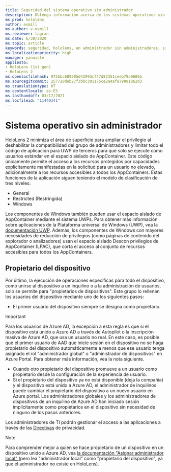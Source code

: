 ```yaml
---
title: Seguridad del sistema operativo sin administrador
description: Obtenga información acerca de los sistemas operativos sin administrador, los propietarios de los dispositivos y la seguridad con los dispositivos de realidad mixta de HoloLens.
ms.prod: hololens
author: evmill
ms.author: v-evmill
ms.reviewer: tagran
ms.date: 6/30/2020
ms.topic: article
keywords: seguridad, hololens, un administrador sin administradores, sin administradores, sistema operativo, sistema operativo sin administradores, administrador, so, so sin administradores, hololens 2, seguridad de hololens2
ms.localizationpriority: high
manager: yannisle
appliesto:
- HoloLens (1st gen)
- HoloLens 2
ms.openlocfilehash: 972bbc689505d42993cf47d82351ceeb79a0606b
ms.sourcegitcommit: 257720deb27f3bbc301175ce2a4afa79001862d3
ms.translationtype: HT
ms.contentlocale: es-ES
ms.lasthandoff: 03/17/2021
ms.locfileid: "11440341"
---
```

# <a name="admin-less-operating-system"></a>Sistema operativo sin administrador

HoloLens 2 minimiza el área de superficie para ampliar el privilegio al deshabilitar la compatibilidad del grupo de administradores y limitar todo el código de aplicación para UWP de terceros para que solo se ejecute como usuarios estándar en el espacio aislado de AppContainer. Este código únicamente permite el acceso a los recursos protegidos por capacidades explícitamente manifestadas en la solicitud para un usuario no elevado, adicionalmente a los recursos accesibles a todos los AppContainers.
Estas funciones de la aplicación siguen teniendo el modelo de clasificación de tres niveles:
  * General
  * Restricted (Restringida)
  * Windows

Los componentes de Windows también pueden usar el espacio aislado de AppContainer mediante el sistema UWPs. Para obtener más información sobre aplicaciones de la Plataforma universal de Windows (UWP), vea la [documentación UWP](https://docs.microsoft.com/windows/uwp/). Además, los componentes de Windows con mayores necesidades de reducción de privilegios (como páginas de contenido del explorador o analizadores) usan el espacio aislado Descon privilegios de AppContainer (LPAC), que corta el acceso al conjunto de recursos accesibles para todos los AppContainers.

## <a name="device-owner"></a>Propietario del dispositivo

Por último, la ejecución de operaciones específicas para todo el dispositivo, como unirse al dispositivo a un inquilino o a la administración de usuarios, solo se permite para "propietarios de dispositivos". Este grupo lo rellenan los usuarios del dispositivo mediante uno de los siguientes pasos:
  * El primer usuario del dispositivo siempre se designa como propietario. 
> [!IMPORTANT]
>Para los usuarios de Azure AD, la excepción a esta regla es que si el dispositivo está unido a Azure AD a través de Autopilot o la inscripción masiva de Azure AD, que usa un usuario no real. En este caso, es posible que el primer usuario de AAD que inicie sesión en el dispositivo no se haga propietario del dispositivo automáticamente a menos que ese usuario tenga asignado el rol "administrador global" o "administrador de dispositivos" en Azure Portal. Para obtener más información, vea la nota siguiente.  

  * Cuando otro propietario del dispositivo promueve a un usuario como propietario desde la configuración de la experiencia de usuario.
  * Si el propietario del dispositivo ya no está disponible (deja la compañía) y el dispositivo está unido a Azure AD, el administrador de inquilinos puede cambiar el propietario del dispositivo a un nuevo usuario en Azure portal. Los administradores globales y los administradores de dispositivos de un inquilino de Azure AD han iniciado sesión implícitamente como propietarios en el dispositivo sin necesidad de ninguno de los pasos anteriores.  

 Los administradores de TI podrán gestionar el acceso a las aplicaciones a través de las [Directivas](https://docs.microsoft.com/windows/client-management/mdm/policy-csp-privacy) de privacidad. 

> [!NOTE]
> Para comprender mejor a quién se hace propietario de un dispositivo en un dispositivo unido a Azure AD, vea [la documentación "Asignar administrador local" ](https://docs.microsoft.com/azure/active-directory/devices/assign-local-admin)(pero lea "administrador local" como "propietario del dispositivo", ya que el administrador no existe en HoloLens).